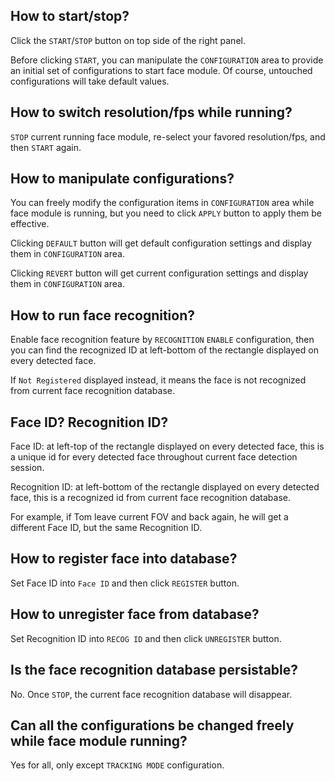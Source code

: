 ## How to start/stop?
Click the `START`/`STOP` button on top side of the right panel.

Before clicking `START`, you can manipulate the `CONFIGURATION` area to provide an initial set of configurations to start face module. Of course, untouched configurations will take default values.

## How to switch resolution/fps while running?
`STOP` current running face module, re-select your favored resolution/fps, and then `START` again.

## How to manipulate configurations?
You can freely modify the configuration items in `CONFIGURATION` area while face module is running, but you need to click `APPLY` button to apply them be effective.

Clicking `DEFAULT` button will get default configuration settings and display them in `CONFIGURATION` area.

Clicking `REVERT` button will get current configuration settings and display them in `CONFIGURATION` area.

## How to run face recognition?
Enable face recognition feature by `RECOGNITION` `ENABLE` configuration, then you can find the recognized ID at left-bottom of the rectangle displayed on every detected face.

If `Not Registered` displayed instead, it means the face is not recognized from current face recognition database.

## Face ID? Recognition ID?
Face ID: at left-top of the rectangle displayed on every detected face, this is a unique id for every detected face throughout current face detection session.

Recognition ID: at left-bottom of the rectangle displayed on every detected face, this is a recognized id from current face recognition database.

For example, if Tom leave current FOV and back again, he will get a different Face ID, but the same Recognition ID.

## How to register face into database?
Set Face ID into `Face ID` and then click `REGISTER` button.

## How to unregister face from database?
Set Recognition ID into `RECOG ID` and then click `UNREGISTER` button.

## Is the face recognition database persistable?
No. Once `STOP`, the current face recognition database will disappear.

## Can all the configurations be changed freely while face module running?
Yes for all, only except `TRACKING MODE` configuration.
